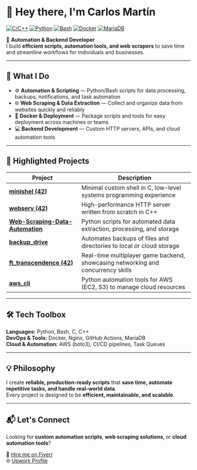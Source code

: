 # 👋 Hey there, I'm Carlos Martín

[![C/C++](https://img.shields.io/badge/C/C++-blue.svg?logo=c)](https://en.wikipedia.org/wiki/C%2B%2B)
[![Python](https://img.shields.io/badge/Python-3.11-blue?logo=python)](https://www.python.org/)
[![Bash](https://img.shields.io/badge/Bash-Scripting-green?logo=gnu-bash)](https://www.gnu.org/software/bash/)
[![Docker](https://img.shields.io/badge/Docker-Enabled-blue?logo=docker)](https://www.docker.com/)
[![MariaDB](https://img.shields.io/badge/MariaDB-Backend-orange?logo=mariadb)](https://mariadb.org/)

🧠 **Automation & Backend Developer**  
I build **efficient scripts, automation tools, and web scrapers** to save time and streamline workflows for individuals and businesses.

---

## 🚀 What I Do

- ⚙️ **Automation & Scripting** — Python/Bash scripts for data processing, backups, notifications, and task automation  
- 🌐 **Web Scraping & Data Extraction** — Collect and organize data from websites quickly and reliably  
- 🐳 **Docker & Deployment** — Package scripts and tools for easy deployment across machines or teams  
- 💻 **Backend Development** — Custom HTTP servers, APIs, and cloud automation tools  

---

## 📌 Highlighted Projects

| Project | Description |
|---------|-------------|
| [**minishel (42)**](https://github.com/carlos-m/minishel) | Minimal custom shell in C, low-level systems programming experience |
| [**webserv (42)**](https://github.com/carlos-m/webserv) | High-performance HTTP server written from scratch in C++ |
| [**Web-Scraping-Data-Automation**](https://github.com/carlos-m/Web-Scraping-Data-Automation) | Python scripts for automated data extraction, processing, and storage |
| [**backup_drive**](https://github.com/carlos-m/backup_drive) | Automates backups of files and directories to local or cloud storage |
| [**ft_transcendence (42)**](https://github.com/carlos-m/ft_transcendence) | Real-time multiplayer game backend, showcasing networking and concurrency skills |
| [**aws_cli**](https://github.com/carlos-m/aws_cli) | Python automation tools for AWS (EC2, S3) to manage cloud resources |

---

## 🛠️ Tech Toolbox

**Languages:** Python, Bash, C, C++  
**DevOps & Tools:** Docker, Nginx, GitHub Actions, MariaDB  
**Cloud & Automation:** AWS (boto3), CI/CD pipelines, Task Queues  

---

## 💡 Philosophy

I create **reliable, production-ready scripts** that **save time, automate repetitive tasks, and handle real-world data**.  
Every project is designed to be **efficient, maintainable, and scalable**.

---

## 📬 Let's Connect

Looking for **custom automation scripts**, **web scraping solutions**, or **cloud automation tools**?  

💼 [Hire me on Fiverr](https://www.fiverr.com/carlosmartin616)  
🌐 [Upwork Profile](https://www.upwork.com/freelancers/~0138603f0659467bf1)
